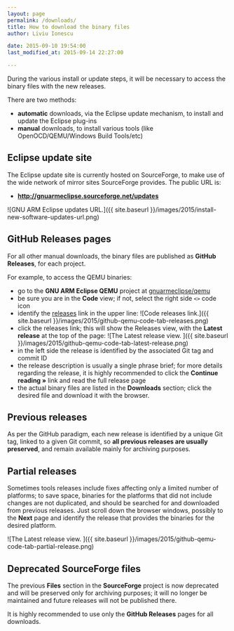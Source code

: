 ```yaml
---
layout: page
permalink: /downloads/
title: How to download the binary files
author: Liviu Ionescu

date: 2015-09-10 19:54:00
last_modified_at: 2015-09-14 22:27:00

---
```


During the various install or update steps, it will be necessary to access the binary files with the new releases.

There are two methods:
- **automatic** downloads, via the Eclipse update mechanism, to install and update the Eclipse plug-ins
- **manual** downloads, to install various tools (like OpenOCD/QEMU/Windows Build Tools/etc)

## Eclipse update site

The Eclipse update site is currently hosted on SourceForge, to make use of the wide network of mirror sites SourceForge provides. The public URL is:
- **http://gnuarmeclipse.sourceforge.net/updates**

![GNU ARM Eclipse updates URL.]({{ site.baseurl }}/images/2015/install-new-software-updates-url.png)

## GitHub Releases pages

For all other manual downloads, the binary files are published as **GitHub Releases**, for each project.

For example, to access the QEMU binaries:
- go to the **GNU ARM Eclipse QEMU** project at [gnuarmeclipse/qemu](https://github.com/gnuarmeclipse/qemu)
- be sure you are in the **Code** view; if not, select the right side `<>` code icon
- identify the [releases](https://github.com/gnuarmeclipse/qemu/releases) link in the upper line:
  ![Code releases link.]({{ site.baseurl }}/images/2015/github-qemu-code-tab-releases.png)
- click the releases link; this will show the Releases view, with the **Latest release** at the top of the page:
  ![The Latest release view. ]({{ site.baseurl }}/images/2015/github-qemu-code-tab-latest-release.png)
- in the left side the release is identified by the associated Git tag and commit ID
- the release description is usually a single phrase brief; for more details regarding the release, it is highly recommended to click the **Continue reading »** link and read the full release page
- the actual binary files are listed in the **Downloads** section; click the desired file and download it with the browser.

## Previous releases

As per the GitHub paradigm, each new release is identified by a unique Git tag, linked to a given Git commit, so **all previous releases are usually preserved**, and remain available mainly for archiving purposes.

## Partial releases

Sometimes tools releases include fixes affecting only a limited number of platforms; to save space, binaries for the platforms that did not include changes are not duplicated, and should be searched for and downloaded from previous releases. Just scroll down the browser windows, possibly to the **Next** page and identify the release that provides the binaries for the desired platform.

![The Latest release view. ]({{ site.baseurl }}/images/2015/github-qemu-code-tab-partial-release.png)

## Deprecated SourceForge files

The previous **Files** section in the **SourceForge** project is now deprecated and will be preserved only for archiving purposes; it will no longer be maintained and future releases will not be published there.

It is highly recommended to use only the **GitHub Releases** pages for all downloads.

